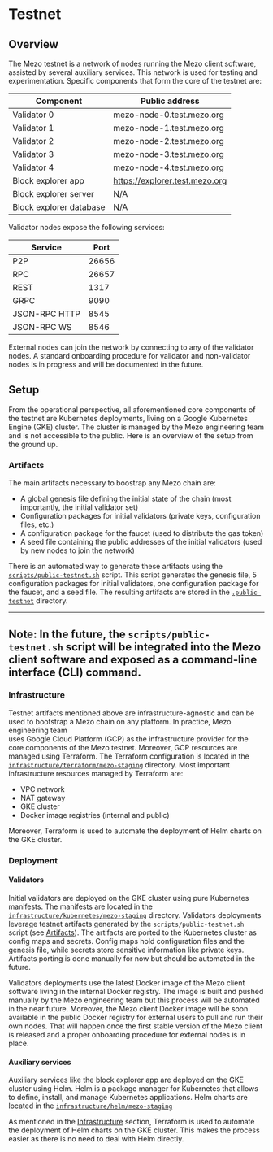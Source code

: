 # Testnet

## Overview

The Mezo testnet is a network of nodes running the Mezo client software, 
assisted by several auxiliary services. This network is used for testing and 
experimentation. Specific components that form the core of the testnet are:


| Component               | Public address                 |
|-------------------------|--------------------------------|
| Validator 0             | mezo-node-0.test.mezo.org      |
| Validator 1             | mezo-node-1.test.mezo.org      |
| Validator 2             | mezo-node-2.test.mezo.org      |
| Validator 3             | mezo-node-3.test.mezo.org      |
| Validator 4             | mezo-node-4.test.mezo.org      |
| Block explorer app      | https://explorer.test.mezo.org |
| Block explorer server   | N/A                            |
| Block explorer database | N/A                            |

Validator nodes expose the following services:

| Service       | Port  |
|---------------|-------|
| P2P           | 26656 |
| RPC           | 26657 |
| REST          | 1317  |
| GRPC          | 9090  |
| JSON-RPC HTTP | 8545  |
| JSON-RPC WS   | 8546  |

External nodes can join the network by connecting to any of the validator nodes.
A standard onboarding procedure for validator and non-validator nodes is
in progress and will be documented in the future.

## Setup

From the operational perspective, all aforementioned core components of the 
testnet are Kubernetes deployments, living on a Google Kubernetes Engine (GKE) 
cluster. The cluster is managed by the Mezo engineering team and is not
accessible to the public. Here is an overview of the setup from the ground up.

### Artifacts

The main artifacts necessary to boostrap any Mezo chain are:
- A global genesis file defining the initial state of the chain 
  (most importantly, the initial validator set)
- Configuration packages for initial validators (private keys, configuration 
  files, etc.)
- A configuration package for the faucet
  (used to distribute the gas token)
- A seed file containing the public addresses of the initial validators
  (used by new nodes to join the network)

There is an automated way to generate these artifacts using the 
[`scripts/public-testnet.sh`](../scripts/public-testnet.sh) script. 
This script generates the genesis file, 5 configuration packages for 
initial validators, one configuration package for the faucet, and a seed file. 
The resulting artifacts are stored in the 
[`.public-testnet`](../.public-testnet) directory.

---
**Note**: In the future, the `scripts/public-testnet.sh` script will be
integrated into the Mezo client software and exposed as a command-line
interface (CLI) command.
---

### Infrastructure

Testnet artifacts mentioned above are infrastructure-agnostic and can be used
to bootstrap a Mezo chain on any platform. In practice, Mezo engineering team  
uses Google Cloud Platform (GCP) as the infrastructure provider for the core 
components of the Mezo testnet. Moreover, GCP resources are managed using
Terraform. The Terraform configuration is located in the
[`infrastructure/terraform/mezo-staging`](../infrastructure/terraform/mezo-staging/README.md)
directory. Most important infrastructure resources managed by Terraform are:
- VPC network
- NAT gateway
- GKE cluster
- Docker image registries (internal and public)

Moreover, Terraform is used to automate the deployment of Helm charts on the
GKE cluster.

### Deployment

#### Validators

Initial validators are deployed on the GKE cluster using pure Kubernetes
manifests. The manifests are located in the 
[`infrastructure/kubernetes/mezo-staging`](../infrastructure/kubernetes/mezo-staging/README.md)
directory. Validators deployments leverage testnet artifacts generated by the
`scripts/public-testnet.sh` script (see [Artifacts](#artifacts)). 
The artifacts are ported to the Kubernetes cluster as config maps and secrets. 
Config maps hold configuration files and the genesis file, while secrets store 
sensitive information like private keys. Artifacts porting is done manually
for now but should be automated in the future.

Validators deployments use the latest Docker image of the Mezo client
software living in the internal Docker registry. The image is built and pushed
manually by the Mezo engineering team but this process will be automated in the
near future. Moreover, the Mezo client Docker image will be soon available in the 
public Docker registry for external users to pull and run their own nodes.
That will happen once the first stable version of the Mezo client is released
and a proper onboarding procedure for external nodes is in place.

#### Auxiliary services

Auxiliary services like the block explorer app are deployed on the GKE cluster
using Helm. Helm is a package manager for Kubernetes that allows to define,
install, and manage Kubernetes applications. Helm charts are located in the
[`infrastructure/helm/mezo-staging`](../infrastructure/helm/mezo-staging/README.md)

As mentioned in the [Infrastructure](#infrastructure) section, Terraform is used
to automate the deployment of Helm charts on the GKE cluster. This makes
the process easier as there is no need to deal with Helm directly.

